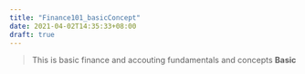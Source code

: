 ```yaml
---
title: "Finance101_basicConcept"
date: 2021-04-02T14:35:33+08:00
draft: true
---
```

>This is basic finance and accouting fundamentals and concepts
**Basic**
